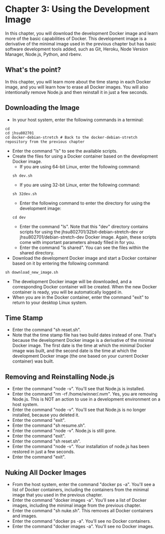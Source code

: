 # Chapter 3: Using the Development Image

In this chapter, you will download the development Docker image and learn more of the basic capabilities of Docker.  This development image is a derivative of the minimal image used in the previous chapter but has basic software development tools added, such as Git, Heroku, Node Version Manager, Node.js, Python, and rbenv.

## What's the point?
In this chapter, you will learn more about the time stamp in each Docker image, and you will learn how to erase all Docker images.  You will also intentionally remove Node.js and then reinstall it in just a few seconds.

## Downloading the Image
* In your host system, enter the following commands in a terminal:
```
cd
cd jhsu802701
cd docker-debian-stretch # Back to the docker-debian-stretch repository from the previous chapter
```
* Enter the command "ls" to see the available scripts.
* Create the files for using a Docker container based on the development Docker image.
  * If you are using 64-bit Linux, enter the following command:
  ```
  sh dev.sh
  ```
  * If you are using 32-bit Linux, enter the following command:
  ```
  sh 32dev.sh
  ```
  * Enter the following command to enter the directory for using the development image:
  ```
  cd dev
  ```
  * Enter the command "ls".  Note that this "dev" directory contains scripts for using the jhsu802701/32bit-debian-stretch-dev or jhsu802701/debian-stretch-dev Docker image.  Again, these scripts come with important parameters already filled in for you.
  * Enter the command "ls shared".  You can see the files within the shared directory.
* Download the development Docker image and start a Docker container based on it by entering the following command:
```
sh download_new_image.sh
```
* The development Docker image will be downloaded, and a corresponding Docker container will be created. When the new Docker container is ready, you will be automatically logged in.
* When you are in the Docker container, enter the command "exit" to return to your desktop Linux system.

## Time Stamp
* Enter the command "sh reset.sh".
* Note that the time stamp file has two build dates instead of one.  That's because the development Docker image is a derivative of the minimal Docker image.  The first date is the time at which the minimal Docker image was built, and the second date is the time at which the development Docker image (the one based on your current Docker container) was built.

## Removing and Reinstalling Node.js
* Enter the command "node -v".  You'll see that Node.js is installed.
* Enter the command "rm -rf /home/winner/.nvm".  Yes, you are removing Node.js.  This is NOT an action to use in a development environment on a host system.
* Enter the command "node -v".  You'll see that Node.js is no longer installed, because you deleted it.
* Enter the command "exit".
* Enter the command "sh resume.sh".
* Enter the command "node -v".  Node.js is still gone.
* Enter the command "exit".
* Enter the command "sh reset.sh".  
* Enter the command "node -v".  Your installation of node.js has been restored in just a few seconds.
* Enter the command "exit".

## Nuking All Docker Images
* From the host system, enter the command "docker ps -a".  You'll see a list of Docker containers, including the containers from the minimal image that you used in the previous chapter.
* Enter the command "docker images -a".  You'll see a list of Docker images, including the minimal image from the previous chapter.
* Enter the command "sh nuke.sh".  This removes all Docker containers and images.
* Enter the command "docker ps -a".  You'll see no Docker containers.
* Enter the command "docker images -a".  You'll see no Docker images.
